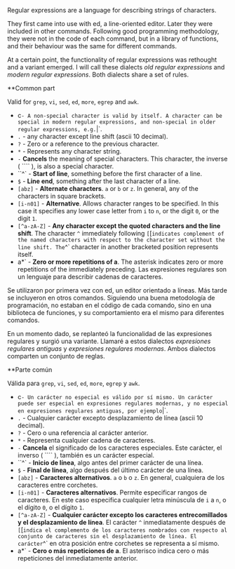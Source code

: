 Regular expressions are a language for describing strings of characters.

They first came into use with ed, a line-oriented editor. Later they were included in other commands. Following good programming methodology, they were not in the code of each command, but in a library of functions, and their behaviour was the same for different commands.

At a certain point, the functionality of regular expressions was rethought and a variant emerged. I will call these dialects *old regular expressions* and *modern regular expressions*. Both dialects share a set of rules.

**Common part

Valid for `grep`, `vi`, `sed`, `ed`, `more`, `egrep` and `awk`.

* c` - A non-special character is valid by itself. A character can be special in modern regular expressions, and non-special in older regular expressions, e.g. `|`.
* `.` - any character except line shift (ascii 10 decimal).
* `?` - Zero or a reference to the previous character.
* `*` - Represents any character string.
* ``` - ``` **Cancels** the meaning of special characters. This character, the inverse ( ```` ), is also a special character.
* ``^` - **Start of line**, something before the first character of a line.
* `$` - **Line end**, something after the last character of a line.
* `[abz]` - **Alternate characters**. `a` or `b` or `z`. In general, any of the characters in square brackets.
* `[i-n01]` - **Alternative**. Allows character ranges to be specified. In this case it specifies any lower case letter from `i` to `n`, or the digit `0`, or the digit `1`.
* `[^a-zA-Z]` - **Any character except the quoted characters and the line shift**. The character `^` immediately following `[`[` indicates complement of the named characters with respect to the character set without the line shift. The `^` character in another bracketed position represents itself.
* a*` - **Zero or more repetitions of a**. The asterisk indicates zero or more repetitions of the immediately preceding.
Las expresiones regulares son un lenguaje para describir cadenas de caracteres.

Se utilizaron por primera vez con ed, un editor orientado a líneas. Más tarde se incluyeron en otros comandos. Siguiendo una buena metodología de programación, no estaban en el código de cada comando, sino en una biblioteca de funciones, y su comportamiento era el mismo para diferentes comandos.

En un momento dado, se replanteó la funcionalidad de las expresiones regulares y surgió una variante. Llamaré a estos dialectos *expresiones regulares antiguas* y *expresiones regulares modernas*. Ambos dialectos comparten un conjunto de reglas.

**Parte común

Válida para `grep`, `vi`, `sed`, `ed`, `more`, `egrep` y `awk`.

* c` - Un carácter no especial es válido por sí mismo. Un carácter puede ser especial en expresiones regulares modernas, y no especial en expresiones regulares antiguas, por ejemplo `|`.
* `.` - Cualquier carácter excepto desplazamiento de línea (ascii 10 decimal).
* `?` - Cero o una referencia al carácter anterior.
* `*` - Representa cualquier cadena de caracteres.
* ``` - ``` **Cancela** el significado de los caracteres especiales. Este carácter, el inverso ( ```` ), también es un carácter especial.
* ``^` - **Inicio de línea**, algo antes del primer carácter de una línea.
* `$` - **Final de línea**, algo después del último carácter de una línea.
* `[abz]` - **Caracteres alternativos**. `a` o `b` o `z`. En general, cualquiera de los caracteres entre corchetes.
* `[i-n01]` - **Caracteres alternativos**. Permite especificar rangos de caracteres. En este caso especifica cualquier letra minúscula de `i` a `n`, o el dígito `0`, o el dígito `1`.
* `[^a-zA-Z]` - **Cualquier carácter excepto los caracteres entrecomillados y el desplazamiento de línea**. El carácter `^` inmediatamente después de `[`[` indica el complemento de los caracteres nombrados con respecto al conjunto de caracteres sin el desplazamiento de línea. El carácter `^` en otra posición entre corchetes se representa a sí mismo.
* a*` - **Cero o más repeticiones de a**. El asterisco indica cero o más repeticiones del inmediatamente anterior.
